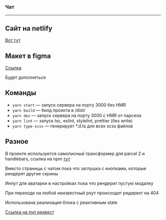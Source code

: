 ### Чат

---

## Сайт на netlify

[Вот тут](https://eloquent-fermat-d10e6a.netlify.app/)

## Макет в figma

[Ссылка](<https://www.figma.com/file/Dq7Io7NldK2mhzEzs7F2Fx/Chat-(Copy)?node-id=0%3A1>)

Будет дополняться

## Команды

- `yarn start` — запуск сервера на порту 3000 без HMR
- `yarn build` — билд проекта в /dist/
- `yarn dev` — запуск сервера на порту 3000 с HMR от парсела
- `yarn lint` — запуск tsc, eslint, stylelint, prettier (без write)
- `yarn type-scss` — генерирует *.d.ts для всех scss файлов

## Разное

В проекте используется самописный трансформер для parcel 2 и handlebars, ссылка на npm [тут](https://www.npmjs.com/package/parcel-transformer-hbs)

Вместо страницы с чатом пока что заглушка с кнопками, которые рендерят другие скрины

Инпут для аватарки в настройках пока что рендерит пустую модалку

При переходе на любой неизвестный роут происходит редирект на 404

Использована реализация блока с реактивным state

[Ссылка на пул реквест](https://github.com/vadimLuzyanin/middle.messenger.praktikum.yandex/pull/4)
